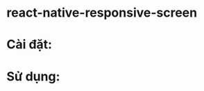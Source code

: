 # react-native-responsive-screen
<!-- Chức năng: Scale theo tỷ lệ màn hình không bị méo khung hình.
Link: https://www.npmjs.com/package/react-native-responsive-screen -->
# Cài đặt: 
<!-- 1. Bước 1: yarn add react-native-responsive-screen
2. Bước 2: Cấu hình trong ResponsiveScreen.js -->
# Sử dụng:
<!-- Set chiều dài: SizeScreen.width(20)
Set  fontSize: SizeScreen.H5 --
